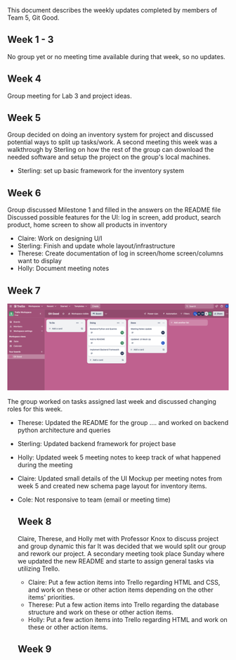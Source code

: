 This document describes the weekly updates completed by members of Team 5, Git Good.

## Week 1 - 3
No group yet or no meeting time available during that week, so no updates.

## Week 4
Group meeting for Lab 3 and project ideas.

## Week 5
Group decided on doing an inventory system for project and discussed potential ways to split up tasks/work.
A second meeting this week was a walkthrough by Sterling on how the rest of the group can download the needed software and setup the project on the group's local machines.
- Sterling: set up basic framework for the inventory system

## Week 6
Group discussed Milestone 1 and filled in the answers on the README file
Discussed possible features for the UI: log in screen, add product, search product, home screen to show all products in inventory
- Claire: Work on designing U/I
- Sterling: Finish and update whole layout/infrastructure
- Therese: Create documentation of log in screen/home screen/columns want to display
- Holly: Document meeting notes 


## Week 7 
![image](./images/Week6.png)

The group worked on tasks assigned last week and discussed changing roles for this week.
- Therese: Updated the README for the group .... and worked on backend python architecture and queries
- Sterling: Updated backend framework for project base
- Holly: Updated week 5 meeting notes to keep track of what happened during the meeting
- Claire: Updated small details of the UI Mockup per meeting notes from week 5 and created new schema page layout for inventory items.
- Cole: Not responsive to team (email or meeting time)

  ## Week 8
  Claire, Therese, and Holly met with Professor Knox to discuss project and group dynamic this far
  It was decided that we would split our group and rework our project. A secondary meeting took place Sunday where we updated the new README and starte to assign general tasks via utilizing Trello.
  - Claire: Put a few action items into Trello regarding HTML and CSS, and work on these or other action items depending on the other items' priorities.
  - Therese: Put a few action items into Trello regarding the database structure and work on these or other action items.
  - Holly: Put a few action items into Trello regarding HTML and work on these or other action items.
 
   ## Week 9
